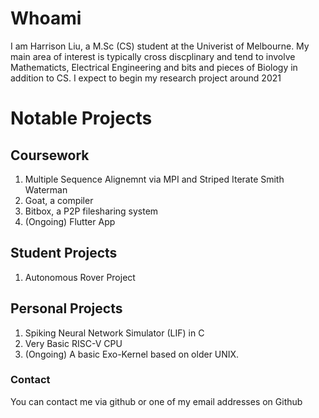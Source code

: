 # Whoami

I am Harrison Liu, a M.Sc (CS) student at the Univerist of Melbourne. My main area of interest is typically cross discplinary and tend to involve Mathematicts, Electrical Engineering and bits and pieces of Biology in addition to CS. I expect to begin my research project around 2021

# Notable Projects
## Coursework
1. Multiple Sequence Alignemnt via MPI and Striped Iterate Smith Waterman
2. Goat, a compiler
3. Bitbox, a P2P filesharing system
4. (Ongoing) Flutter App

## Student Projects
1. Autonomous Rover Project

## Personal Projects 
1. Spiking Neural Network Simulator (LIF) in C
2. Very Basic RISC-V CPU
3. (Ongoing) A basic Exo-Kernel based on older UNIX.  


### Contact

You can contact me via github or one of my email addresses on Github
